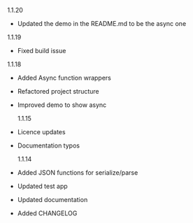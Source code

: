 1.1.20

- Updated the demo in the README.md to be the async one

1.1.19

- Fixed build issue

1.1.18

- Added Async function wrappers
- Refactored project structure
- Improved demo to show async

  1.1.15

- Licence updates
- Documentation typos

  1.1.14

- Added JSON functions for serialize/parse
- Updated test app
- Updated documentation
- Added CHANGELOG
